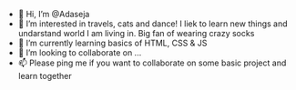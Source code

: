 - 👋 Hi, I’m @Adaseja
- 👀 I’m interested in travels, cats and dance! I liek to learn new things and undarstand world I am living in. Big fan of wearing crazy socks
- 🌱 I’m currently learning basics of HTML, CSS & JS
- 💞️ I’m looking to collaborate on ...
- 📫 Please ping me if you want to collaborate on some basic project and learn together


